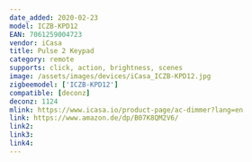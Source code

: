 ```yaml
---
date_added: 2020-02-23
model: ICZB-KPD12
EAN: 7061259004723
vendor: iCasa
title: Pulse 2 Keypad
category: remote
supports: click, action, brightness, scenes
image: /assets/images/devices/iCasa_ICZB-KPD12.jpg
zigbeemodel: ['ICZB-KPD12']
compatible: [deconz]
deconz: 1124
mlink: https://www.icasa.io/product-page/ac-dimmer?lang=en
link: https://www.amazon.de/dp/B07K8QM2V6/
link2: 
link3: 
link4: 
---
```

